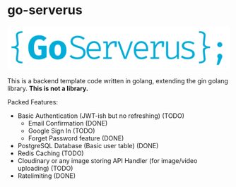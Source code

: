 # go-serverus
![GoServerus Logo](/public/logo.svg)  

This is a backend template code written in golang, extending the gin golang library. **This is not a library.**

Packed Features:
- Basic Authentication (JWT-ish but no refreshing) (TODO)
  - Email Confirmation (DONE)
  - Google Sign In (TODO)
  - Forget Password feature (DONE)
- PostgreSQL Database (Basic user table) (DONE)
- Redis Caching (TODO)
- Cloudinary or any image storing API Handler (for image/video uploading) (TODO)
- Ratelimiting (DONE)
